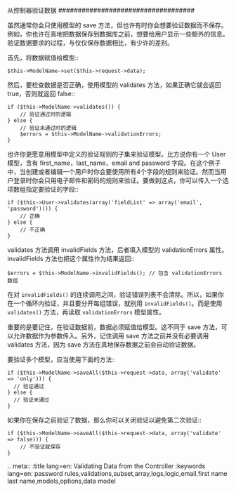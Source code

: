 从控制器验证数据
###################################

虽然通常你会只使用模型的 save 方法，但也许有时你会想要验证数据而不保存。例如，你也许在真地把数据保存到数据库之前，想要给用户显示一些额外的信息。验证数据要求的过程，与仅仅保存数据相比，有少许的差别。

首先，将数据赋值给模型::

    $this->ModelName->set($this->request->data);

然后，要检查数据是否正确，使用模型的 validates 方法，如果正确它就会返回 true，否则就返回 false::

    if ($this->ModelName->validates()) {
        // 验证通过时的逻辑
    } else {
        // 验证未通过时的逻辑
        $errors = $this->ModelName->validationErrors;
    }

也许你更愿意用模型中定义的验证规则的子集来验证模型。比方说你有一个 User 模型，含有 first\_name，last\_name，email and
password 字段。在这个例子中，当创建或者编辑一个用户时你会要使用所有4个字段的规则来验证。然而当用户登录时你会只用电子邮件和密码的规则来验证。要做到这点，你可以传入一个选项数组指定要验证的字段::

    if ($this->User->validates(array('fieldList' => array('email', 'password')))) {
        // 正确
    } else {
        // 不正确
    }

validates 方法调用 invalidFields 方法，后者填入模型的 validationErrors 属性。 invalidFields 方法也把这个属性作为结果返回::

    $errors = $this->ModelName->invalidFields(); // 包含 validationErrors 数组

在对 ``invalidFields()`` 的连续调用之间，验证错误列表不会清除。所以，如果你在一个循环内验证，并且要分开每组错误，就别用 ``invalidFields()``。而是使用 ``validates()`` 方法，再读取 ``validationErrors`` 模型属性。

重要的是要记住，在验证数据前，数据必须赋值给模型。这不同于 save 方法，可以允许数据作为参数传入。另外，记住调用 save 方法之前并没有必要调用 validates 方法，因为 save 方法在真地保存数据之前会自动验证数据。

要验证多个模型，应当使用下面的方法::

    if ($this->ModelName->saveAll($this->request->data, array('validate' => 'only'))) {
      // 验证通过
    } else {
      // 验证未通过
    }

如果你在保存之前验证了数据，那么你可以关闭验证以避免第二次验证::

    if ($this->ModelName->saveAll($this->request->data, array('validate' => false))) {
        // 不验证就保存
    } 


.. meta::
    :title lang=en: Validating Data from the Controller
    :keywords lang=en: password rules,validations,subset,array,logs,logic,email,first name last name,models,options,data model